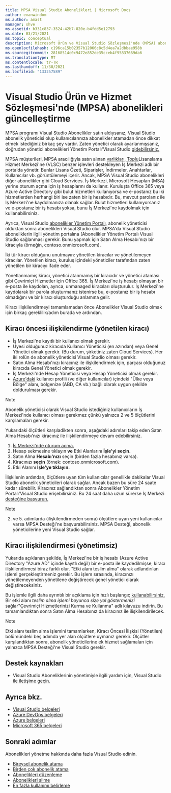 ```yaml
---
title: MPSA Visual Studio Abonelikleri | Microsoft Docs
author: evanwindom
ms.author: amast
manager: shve
ms.assetid: b331c837-3524-42b7-820e-b4fdd5e12793
ms.date: 03/21/2021
ms.topic: conceptual
description: Microsoft Ürün ve Visual Studio Sözleşmesi'nde (MPSA) abonelikleri yönetme hakkında bilgi edinin
ms.openlocfilehash: c196ca15b02357b12066c8c5d4ea7a2dbbae958b
ms.sourcegitcommit: 28168514c0c9472e852de35cceb4f95837669da6
ms.translationtype: MT
ms.contentlocale: tr-TR
ms.lasthandoff: 11/30/2021
ms.locfileid: "133257589"
---
```

# <a name="visual-studio-subscriptions-in-a-microsoft-products-and-services-agreement-mpsa"></a>Visual Studio Ürün ve Hizmet Sözleşmesi'nde (MPSA) abonelikleri güncelleştirme
MPSA programı Visual Studio Abonelikler satın aldıysanız, Visual Studio abonelik yöneticisi olup kullanıcılarınıza abonelikler atamadan önce dikkat etmek istediğiniz birkaç şey vardır. Zaten yönetici olarak ayarlanmışsanız, doğrudan yönetici abonelikleri Yönetim Portalı'Visual Studio [gidebilirsiniz.](https://manage.visualstudio.com/)

MPSA müşterileri, MPSA aracılığıyla satın alınan [varlıkları, Toplu](https://businessaccount.microsoft.com/Customer)Lisanslama Hizmet Merkezi'ne (VLSC) benzer işlevleri destekleyen İş Merkezi adlı bir portalda yönetir. Bunlar Lisans Özeti, Siparişler, İndirmeler, Anahtarlar, Kullanıcılar vb. görüntülemeyi içerir. Ancak, MPSA Visual Studio abonelikleri diğer abonelikler gibi Cloud Services. İş Merkezi, Microsoft Hesapları (MSA) yerine oturum açma için iş hesaplarını da kullanır. Kuruluşta Office 365 veya Azure Active Directory gibi bulut hizmetleri kullanıyorsa ve e-postanız bu iki hizmetlerden herhangi biri ise zaten bir iş hesabıdır. Bu, mevcut parolanız ile İş Merkezi'ne kaydolmanıza olanak sağlar. Bulut hizmetleri kullanıyorsanız ve e-postanız bir iş hesabı yoksa, bunu İş Merkezi'ne kaydolmak için kullanabilirsiniz.

Ayrıca, Visual Studio [abonelikler Yönetim Portalı,](https://manage.visualstudio.com/) abonelik yöneticisi olduktan sonra abonelikleri Visual Studio olur. MPSA'da Visual Studio aboneliklerin ilgili yönetim portalına (Abonelikler Yönetim Portalı Visual Studio sağlanması gerekir. Bunu yapmak için Satın Alma Hesabı'nızı bir kiracıyla (örneğin, contoso.onmicrosoft.com).

İki tür kiracı olduğunu unutmayın: yönetilen kiracılar ve yönetilemeyen kiracılar. Yönetilen kiracı, kuruluş içindeki yöneticiler tarafından zaten yönetilen bir kiracıyı ifade eder.

Yönetlanmamış kiracı, yönetici atanmamış bir kiracıdır ve yönetici ataması gibi Çevrimiçi Hizmetler için Office 365. İş Merkezi'ne iş hesabı olmayan bir e-posta ile kaydolan, ayrıca, unmanaged kiracıları oluşturulur. İş Merkezi'ne kaydolarak bir parola oluşturmanız istenirse bu, e-postanız bir iş hesabı olmadığını ve bir kiracı oluşturduğu anlamına gelir.

Kiracı ilişkilendirmeyi tamamlamadan önce Abonelikler Visual Studio olmak için birkaç gereklilik/adım burada ve ardından.

## <a name="pre-tenant-association-managed-tenant"></a>Kiracı öncesi ilişkilendirme (yönetilen kiracı)
- İş Merkezi'ne kayıtlı bir kullanıcı olmak gerekir.
- Üyesi olduğunuz kiracıda Kullanıcı Yöneticisi (en azından) veya Genel Yönetici olmak gerekir. (Bu durum, şirketiniz zaten Cloud Services). Her iki rolün de abonelik yöneticisi Visual Studio olması gerekir.
- Satın Alma Hesabı'nızı kiracınız ile ilişkilendirmek için, parçası olduğunuz kiracıda Genel Yönetici olmak gerekir.
- İş Merkezi'nde Hesap Yöneticisi veya Hesap Yöneticisi olmak gerekir.
- [Azure'daki](https://portal.azure.com/) kullanıcı profili (ve diğer kullanıcılar) içindeki "Ülke veya Bölge" alanı, bölgenize (ABD, CA vb.) bağlı olarak uygun şekilde doldurulması gerekir. 

> [!NOTE]
> Abonelik yöneticisi olarak Visual Studio istediğiniz kullanıcıların İş Merkezi'nde kullanıcı olması gerekmez çünkü yalnızca 2 ve 5 ölçütlerini karşılamaları gerekir.

Yukarıdaki ölçütleri karşıladikten sonra, aşağıdaki adımları takip eden Satın Alma Hesabı'nızı kiracınız ile ilişkilendirmeye devam edebilirsiniz.
1. [İş Merkezi'nde oturum açma.](https://businessaccount.microsoft.com/Customer)
2. Hesap sekmesine tıklayın **ve** Etki Alanlarını **İşle'yi seçin.**
3. Satın Alma **Hesabı'nızı** seçin (birden fazla hesabınız varsa).
4. Kiracınızı **seçin** (örnek: contoso.onmicrosoft.com).
5. Etki Alanını **İşle'ye tıklayın.**

İlişkilenin ardından, ölçütlere uyan tüm kullanıcılar genellikle dakikalar Visual Studio abonelik yöneticileri olarak sağlar. Ancak bazen bu süre 24 saate kadar sürebilir. Kiracınız sağlandıktan sonra Abonelikler Yönetim Portalı'Visual Studio erişebilirsiniz. Bu 24 saat daha uzun sürerse İş Merkezi [desteğine başvurun.](https://businessaccount.microsoft.com/Customer/ContactUs)

> [!NOTE]
> 2. ve 5. adımlarda (ilişkilendirmeden sonra) ölçütlere uyan yeni kullanıcılar varsa MPSA Desteği'ne başvurabilirsiniz. MPSA Desteği, abonelik yöneticilerine yeni Visual Studio sağlar.

## <a name="tenant-association-unmanaged"></a>Kiracı ilişkilendirmesi (yönetimsiz)
Yukarıda açıklanan şekilde, İş Merkezi'ne bir iş hesabı (Azure Active Directory "Azure AD" içinde kayıtlı değil) bir e-posta ile kaydedilmişse, kiracı ilişkilendirmesi biraz farklı olur. "Etki alanı teslim alma" olarak adlandırılan işlemi gerçekleştirmeniz gerekir. Bu işlem sırasında, kiracınızı yönetilemeyenden yönetilene değiştirecek genel yönetici olarak değiştireceksiniz.

Bu işlemle ilgili daha ayrıntılı bir açıklama için hızlı başlangıç [kullanabilirsiniz.](https://www.microsoft.com/Licensing/existing-customer/business-center-training-and-resources.aspx) Bir etki alanı *teslim alma işlemi boyunca size yol göstermenizi* sağlar"Çevrimiçi Hizmetlerinizi Kurma ve Kullanma" adlı kılavuzu indirin. Bu tamamlandıktan sonra Satın Alma Hesabınız da kiracınız ile ilişkilendirilecek.

> [!NOTE]
> Etki alanı teslim alma işlemini tamamlarken, Kiracı Öncesi İlişkisi (Yönetilen) bölümündeki beş adımda yer alan ölçütlere uymanız gerekir. Ölçütler karşılandıktan sonra, abonelik yöneticilerine ek hizmet sağlamaları için yalnızca MPSA Desteği'ne Visual Studio gerekir.

## <a name="support-resources"></a>Destek kaynakları
- Visual Studio Aboneliklerinin yönetimiyle ilgili yardım için, Visual Studio [ile iletişime geçin.](https://aka.ms/vsadminhelp)

## <a name="see-also"></a>Ayrıca bkz.
- [Visual Studio belgeleri](/visualstudio/)
- [Azure DevOps belgeleri](/azure/devops/)
- [Azure belgeleri](/azure/)
- [Microsoft 365 belgeleri](/microsoft-365/)

## <a name="next-steps"></a>Sonraki adımlar
Abonelikleri yönetme hakkında daha fazla Visual Studio edinin.
- [Bireysel abonelik atama](assign-license.md)
- [Birden çok abonelik atama](assign-license-bulk.md)
- [Abonelikleri düzenleme](edit-license.md)
- [Abonelikleri silme](delete-license.md)
- [En fazla kullanımı belirleme](maximum-usage.md)